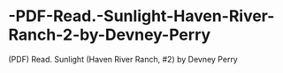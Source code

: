 # -PDF-Read.-Sunlight-Haven-River-Ranch-2-by-Devney-Perry
(PDF) Read. Sunlight (Haven River Ranch, #2) by Devney Perry

